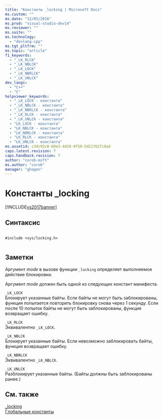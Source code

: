 ```yaml
---
title: "Константы _locking | Microsoft Docs"
ms.custom: ""
ms.date: "12/05/2016"
ms.prod: "visual-studio-dev14"
ms.reviewer: ""
ms.suite: ""
ms.technology: 
  - "devlang-cpp"
ms.tgt_pltfrm: ""
ms.topic: "article"
f1_keywords: 
  - "_LK_RLCK"
  - "_LK_NBLCK"
  - "_LK_LOCK"
  - "_LK_NBRLCK"
  - "_LK_UNLCK"
dev_langs: 
  - "C++"
  - "C"
helpviewer_keywords: 
  - "_LK_LOCK - константа"
  - "_LK_NBLCK - константа"
  - "_LK_NBRLCK - константа"
  - "_LK_RLCK - константа"
  - "_LK_UNLCK - константа"
  - "LK_LOCK - константа"
  - "LK_NBLCK - константа"
  - "LK_NBRLCK - константа"
  - "LK_RLCK - константа"
  - "LK_UNLCK - константа"
ms.assetid: c3dc92c8-60e3-4d29-9f50-5d217627c8ad
caps.latest.revision: 7
caps.handback.revision: 7
author: "corob-msft"
ms.author: "corob"
manager: "ghogen"
---
```

# Константы _locking
[!INCLUDE[vs2017banner](../assembler/inline/includes/vs2017banner.md)]

## Синтаксис  
  
```  
  
#include <sys/locking.h>  
  
```  
  
## Заметки  
 Аргумент *mode* в вызове функции `_locking` определяет выполняемое действие блокировки.  
  
 Аргумент *mode* должен быть одной из следующих констант манифеста.  
  
 `_LK_LOCK`  
 Блокирует указанные байты.  Если байты не могут быть заблокированы, функция попытается повторить блокировку снова через 1 секунду.  Если после 10 попыток байты не могут быть заблокированы, функция возвращает ошибку.  
  
 `_LK_RLCK`  
 Эквивалентно `_LK_LOCK`.  
  
 `_LK_NBLCK`  
 Блокирует указанные байты.  Если невозможно заблокировать байты, функция возвращает ошибку.  
  
 `_LK_NBRLCK`  
 Эквивалентно `_LK_NBLCK`.  
  
 `_LK_UNLCK`  
 Разблокирует указанные байты. \(Байты должны быть заблокированы ранее.\)  
  
## См. также  
 [\_locking](../Topic/_locking.md)   
 [Глобальные константы](../c-runtime-library/global-constants.md)